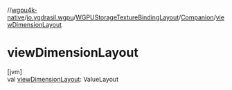 //[wgpu4k-native](../../../../index.md)/[io.ygdrasil.wgpu](../../index.md)/[WGPUStorageTextureBindingLayout](../index.md)/[Companion](index.md)/[viewDimensionLayout](view-dimension-layout.md)

# viewDimensionLayout

[jvm]\
val [viewDimensionLayout](view-dimension-layout.md): ValueLayout